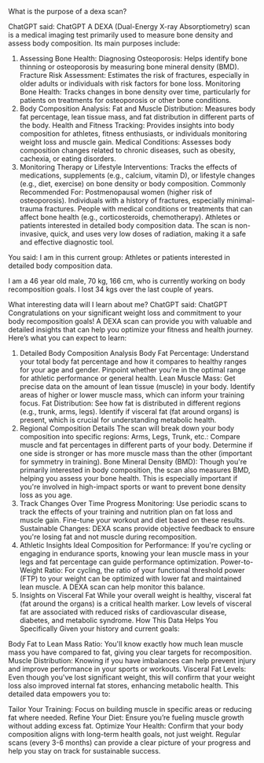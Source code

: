 

What is the purpose of a dexa scan?

ChatGPT said:
ChatGPT
A DEXA (Dual-Energy X-ray Absorptiometry) scan is a medical imaging test primarily used to measure bone density and assess body composition. Its main purposes include:

1. Assessing Bone Health:
Diagnosing Osteoporosis: Helps identify bone thinning or osteoporosis by measuring bone mineral density (BMD).
Fracture Risk Assessment: Estimates the risk of fractures, especially in older adults or individuals with risk factors for bone loss.
Monitoring Bone Health: Tracks changes in bone density over time, particularly for patients on treatments for osteoporosis or other bone conditions.
2. Body Composition Analysis:
Fat and Muscle Distribution: Measures body fat percentage, lean tissue mass, and fat distribution in different parts of the body.
Health and Fitness Tracking: Provides insights into body composition for athletes, fitness enthusiasts, or individuals monitoring weight loss and muscle gain.
Medical Conditions: Assesses body composition changes related to chronic diseases, such as obesity, cachexia, or eating disorders.
3. Monitoring Therapy or Lifestyle Interventions:
Tracks the effects of medications, supplements (e.g., calcium, vitamin D), or lifestyle changes (e.g., diet, exercise) on bone density or body composition.
Commonly Recommended For:
Postmenopausal women (higher risk of osteoporosis).
Individuals with a history of fractures, especially minimal-trauma fractures.
People with medical conditions or treatments that can affect bone health (e.g., corticosteroids, chemotherapy).
Athletes or patients interested in detailed body composition data.
The scan is non-invasive, quick, and uses very low doses of radiation, making it a safe and effective diagnostic tool.






You said:
I am in this current group: Athletes or patients interested in detailed body composition data.

I am a 46 year old male, 70 kg, 166 cm, who is currently working on body recomposition goals. I lost 34 kgs over the last couple of years. 

What interesting data will I learn about me?
ChatGPT said:
ChatGPT
Congratulations on your significant weight loss and commitment to your body recomposition goals! A DEXA scan can provide you with valuable and detailed insights that can help you optimize your fitness and health journey. Here’s what you can expect to learn:

1. Detailed Body Composition Analysis
Body Fat Percentage:
Understand your total body fat percentage and how it compares to healthy ranges for your age and gender.
Pinpoint whether you're in the optimal range for athletic performance or general health.
Lean Muscle Mass:
Get precise data on the amount of lean tissue (muscle) in your body.
Identify areas of higher or lower muscle mass, which can inform your training focus.
Fat Distribution:
See how fat is distributed in different regions (e.g., trunk, arms, legs).
Identify if visceral fat (fat around organs) is present, which is crucial for understanding metabolic health.
2. Regional Composition Details
The scan will break down your body composition into specific regions:
Arms, Legs, Trunk, etc.:
Compare muscle and fat percentages in different parts of your body.
Determine if one side is stronger or has more muscle mass than the other (important for symmetry in training).
Bone Mineral Density (BMD):
Though you're primarily interested in body composition, the scan also measures BMD, helping you assess your bone health.
This is especially important if you're involved in high-impact sports or want to prevent bone density loss as you age.
3. Track Changes Over Time
Progress Monitoring:
Use periodic scans to track the effects of your training and nutrition plan on fat loss and muscle gain.
Fine-tune your workout and diet based on these results.
Sustainable Changes:
DEXA scans provide objective feedback to ensure you're losing fat and not muscle during recomposition.
4. Athletic Insights
Ideal Composition for Performance:
If you're cycling or engaging in endurance sports, knowing your lean muscle mass in your legs and fat percentage can guide performance optimization.
Power-to-Weight Ratio:
For cycling, the ratio of your functional threshold power (FTP) to your weight can be optimized with lower fat and maintained lean muscle.
A DEXA scan can help monitor this balance.
5. Insights on Visceral Fat
While your overall weight is healthy, visceral fat (fat around the organs) is a critical health marker.
Low levels of visceral fat are associated with reduced risks of cardiovascular disease, diabetes, and metabolic syndrome.
How This Data Helps You Specifically
Given your history and current goals:

Body Fat to Lean Mass Ratio: You'll know exactly how much lean muscle mass you have compared to fat, giving you clear targets for recomposition.
Muscle Distribution: Knowing if you have imbalances can help prevent injury and improve performance in your sports or workouts.
Visceral Fat Levels: Even though you've lost significant weight, this will confirm that your weight loss also improved internal fat stores, enhancing metabolic health.
This detailed data empowers you to:

Tailor Your Training: Focus on building muscle in specific areas or reducing fat where needed.
Refine Your Diet: Ensure you’re fueling muscle growth without adding excess fat.
Optimize Your Health: Confirm that your body composition aligns with long-term health goals, not just weight.
Regular scans (every 3-6 months) can provide a clear picture of your progress and help you stay on track for sustainable success.